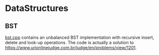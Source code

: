 # DataStructures

## BST
[bst.cpp](https://github.com/Electron1997/DataStructures/blob/main/bst.cpp) contains an unbalanced BST implementation with recursive insert, delete and look-up operations. The code is actually a solution to https://www.urionlinejudge.com.br/judge/en/problems/view/1201.
